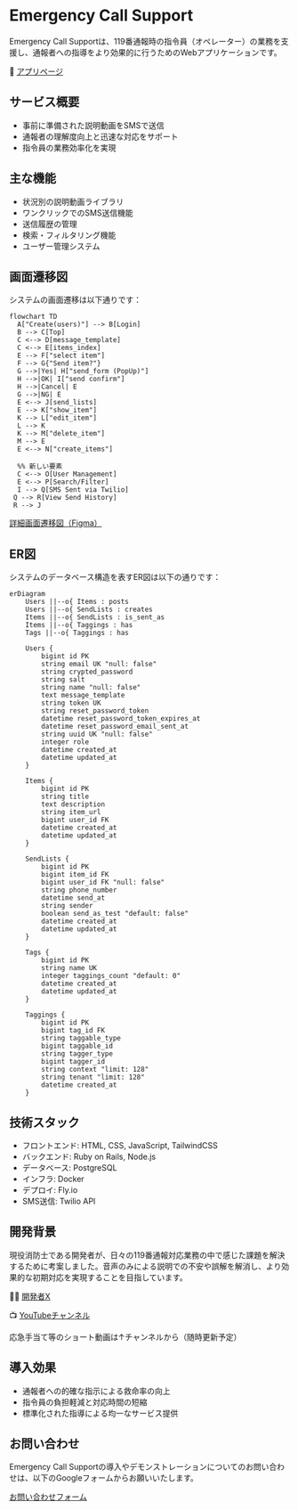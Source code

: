 # Emergency Call Support

Emergency Call Supportは、119番通報時の指令員（オペレーター）の業務を支援し、通報者への指導をより効果的に行うためのWebアプリケーションです。

🌟 [アプリページ](https://ecs-4.fly.dev/)

## サービス概要

- 事前に準備された説明動画をSMSで送信
- 通報者の理解度向上と迅速な対応をサポート
- 指令員の業務効率化を実現

## 主な機能

- 状況別の説明動画ライブラリ
- ワンクリックでのSMS送信機能
- 送信履歴の管理
- 検索・フィルタリング機能
- ユーザー管理システム

## 画面遷移図

システムの画面遷移は以下通りです：

```mermaid
flowchart TD
  A["Create(users)"] --> B[Login]
  B --> C[Top]
  C <--> D[message_template]
  C <--> E[items_index]
  E --> F["select item"]
  F --> G{"Send item?"}
  G -->|Yes| H["send_form (PopUp)"]
  H -->|OK| I["send confirm"]
  H -->|Cancel| E
  G -->|NG| E
  E <--> J[send_lists]
  E --> K["show_item"]
  K --> L["edit_item"]
  L --> K
  K --> M["delete_item"]
  M --> E
  E <--> N["create_items"]
  
  %% 新しい要素
  C <--> O[User Management]
  E <--> P[Search/Filter]
  I --> Q[SMS Sent via Twilio]
 Q --> R[View Send History]
 R --> J
```

[詳細画面遷移図（Figma）](https://www.figma.com/file/b2eg08fgpCZsViWha4ok0T/Emergency_Call_Support(Flow-Diagram)?type=whiteboard&node-id=0%3A1&t=87TxCsT2z5kEfRZS-1)

## ER図

システムのデータベース構造を表すER図は以下の通りです：


```mermaid
erDiagram
    Users ||--o{ Items : posts
    Users ||--o{ SendLists : creates
    Items ||--o{ SendLists : is_sent_as
    Items ||--o{ Taggings : has
    Tags ||--o{ Taggings : has

    Users {
        bigint id PK
        string email UK "null: false"
        string crypted_password
        string salt
        string name "null: false"
        text message_template
        string token UK
        string reset_password_token
        datetime reset_password_token_expires_at
        datetime reset_password_email_sent_at
        string uuid UK "null: false"
        integer role
        datetime created_at
        datetime updated_at
    }

    Items {
        bigint id PK
        string title
        text description
        string item_url
        bigint user_id FK
        datetime created_at
        datetime updated_at
    }

    SendLists {
        bigint id PK
        bigint item_id FK
        bigint user_id FK "null: false"
        string phone_number
        datetime send_at
        string sender
        boolean send_as_test "default: false"
        datetime created_at
        datetime updated_at
    }

    Tags {
        bigint id PK
        string name UK
        integer taggings_count "default: 0"
        datetime created_at
        datetime updated_at
    }

    Taggings {
        bigint id PK
        bigint tag_id FK
        string taggable_type
        bigint taggable_id
        string tagger_type
        bigint tagger_id
        string context "limit: 128"
        string tenant "limit: 128"
        datetime created_at
    }
```

## 技術スタック

- フロントエンド: HTML, CSS, JavaScript, TailwindCSS
- バックエンド: Ruby on Rails, Node.js
- データベース: PostgreSQL
- インフラ: Docker
- デプロイ: Fly.io
- SMS送信: Twilio API

## 開発背景

現役消防士である開発者が、日々の119番通報対応業務の中で感じた課題を解決するために考案しました。音声のみによる説明での不安や誤解を解消し、より効果的な初期対応を実現することを目指しています。

🧑‍🚒 [開発者X](https://x.com/EmergencyCplus)

📺 [YouTubeチャンネル](https://www.youtube.com/@emegency_cplus "YouTube EmergenCy+")

応急手当て等のショート動画は↑チャンネルから（随時更新予定）

## 導入効果

- 通報者への的確な指示による救命率の向上
- 指令員の負担軽減と対応時間の短縮
- 標準化された指導による均一なサービス提供

## お問い合わせ

Emergency Call Supportの導入やデモンストレーションについてのお問い合わせは、以下のGoogleフォームからお願いいたします。

[お問い合わせフォーム](https://forms.gle/WoPsBfeCWghTMHAh9)
